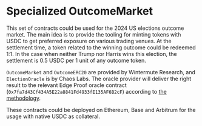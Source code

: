# Specialized OutcomeMarket

This set of contracts could be used for the 2024 US elections outcome market. The main idea is to provide the tooling for minting tokens with USDC to get preferred exposure on various trading venues. At the settlement time, a token related to the winning outcome could be redeemed 1:1. In the case when neither Trump nor Harris wins this election, the settlement is 0.5 USDC per 1 unit of any outcome token.

`OutcomeMarket` and `OutcomeERC20` are provided by Wintermute Research, and `ElectionOracle` is by Chaos Labs. The oracle provider will deliver the right result to the relevant Edge Proof oracle contract (`0x7fa7d43Cf434A5E22a8841Fd4933fE135AF6B2cF`) according to [the methodology](https://github.com/ChaosLabsInc/election-oracle/blob/main/docs/Edge%20Proof%20Oracle%20for%20Determining%20the%202024%20U%20S%20Ele%2010b57ab37ebf8023b010e4368e55b633.md).

These contracts could be deployed on Ethereum, Base and Arbitrum for the usage with native USDC as collateral.